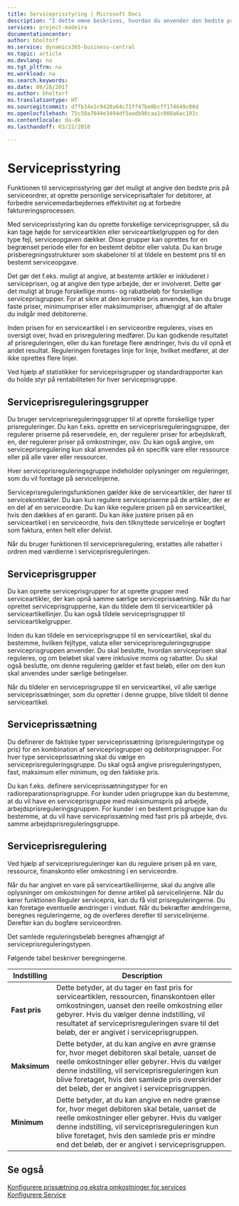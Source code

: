 ```yaml
---
title: Serviceprisstyring | Microsoft Docs
description: "I dette emne beskrives, hvordan du anvender den bedste pris på serviceordrer, at oprette personlige serviceprisaftaler for debitorer, at forbedre servicemedarbejdernes effektivitet og at forbedre faktureringsprocessen."
services: project-madeira
documentationcenter: 
author: bholtorf
ms.service: dynamics365-business-central
ms.topic: article
ms.devlang: na
ms.tgt_pltfrm: na
ms.workload: na
ms.search.keywords: 
ms.date: 08/28/2017
ms.author: bholtorf
ms.translationtype: HT
ms.sourcegitcommit: d7fb34e1c9428a64c71ff47be8bcff174649c00d
ms.openlocfilehash: 75c50a7044e3494df5aadb90caa1c008a6ac101c
ms.contentlocale: da-dk
ms.lasthandoff: 03/22/2018

---
```

# <a name="service-price-management"></a>Serviceprisstyring
Funktionen til serviceprisstyring gør det muligt at angive den bedste pris på serviceordrer, at oprette personlige serviceprisaftaler for debitorer, at forbedre servicemedarbejdernes effektivitet og at forbedre faktureringsprocessen.  
  
Med serviceprisstyring kan du oprette forskellige serviceprisgrupper, så du kan tage højde for serviceartiklen eller serviceartikelgruppen og for den type fejl, serviceopgaven dækker. Disse grupper kan oprettes for en begrænset periode eller for en bestemt debitor eller valuta. Du kan bruge prisberegningsstrukturer som skabeloner til at tildele en bestemt pris til en bestemt serviceopgave.  
  
Det gør det f.eks. muligt at angive, at bestemte artikler er inkluderet i serviceprisen, og at angive den type arbejde, der er involveret. Dette gør det muligt at bruge forskellige moms- og rabatbeløb for forskellige serviceprisgrupper. For at sikre at den korrekte pris anvendes, kan du bruge faste priser, minimumpriser eller maksimumpriser, afhængigt af de aftaler du indgår med debitorerne.  
  
Inden prisen for en serviceartikel i en serviceordre reguleres, vises en oversigt over, hvad en prisregulering medfører. Du kan godkende resultatet af prisreguleringen, eller du kan foretage flere ændringer, hvis du vil opnå et andet resultat. Reguleringen foretages linje for linje, hvilket medfører, at der ikke oprettes flere linjer.  
  
Ved hjælp af statistikker for serviceprisgrupper og standardrapporter kan du holde styr på rentabiliteten for hver serviceprisgruppe.  
  
## <a name="service-price-adjustment-groups"></a>Serviceprisreguleringsgrupper  
Du bruger serviceprisreguleringsgrupper til at oprette forskellige typer prisreguleringer. Du kan f.eks. oprette en serviceprisreguleringsgruppe, der regulerer priserne på reservedele, en, der regulerer priser for arbejdskraft, en, der regulerer priser på omkostninger, osv. Du kan også angive, om serviceprisregulering kun skal anvendes på én specifik vare eller ressource eller på alle varer eller ressourcer.  
  
Hver serviceprisreguleringsgruppe indeholder oplysninger om reguleringer, som du vil foretage på servicelinjerne.  
  
Serviceprisreguleringsfunktionen gælder ikke de serviceartikler, der hører til servicekontrakter. Du kan kun regulere servicepriserne på de artikler, der er en del af en serviceordre. Du kan ikke regulere prisen på en serviceartikel, hvis den dækkes af en garanti. Du kan ikke justere prisen på en serviceartikel i en serviceordre, hvis den tilknyttede servicelinje er bogført som faktura, enten helt eller delvist.  
  
Når du bruger funktionen til serviceprisregulering, erstattes alle rabatter i ordren med værdierne i serviceprisreguleringen.  
  
## <a name="service-price-groups"></a>Serviceprisgrupper  
Du kan oprette serviceprisgrupper for at oprette grupper med serviceartikler, der kan opnå samme særlige serviceprissætning. Når du har oprettet serviceprisgrupperne, kan du tildele dem til serviceartikler på serviceartikellinjer. Du kan også tildele serviceprisgrupper til serviceartikelgrupper.  
  
Inden du kan tildele en serviceprisgruppe til en serviceartikel, skal du bestemme, hvilken fejltype, valuta eller serviceprisreguleringsgruppe serviceprisgruppen anvender. Du skal beslutte, hvordan serviceprisen skal reguleres, og om beløbet skal være inklusive moms og rabatter. Du skal også beslutte, om denne regulering gælder et fast beløb, eller om den kun skal anvendes under særlige betingelser.  
  
Når du tildeler en serviceprisgruppe til en serviceartikel, vil alle særlige serviceprissætninger, som du opretter i denne gruppe, blive tildelt til denne serviceartikel.  
  
## <a name="service-pricing"></a>Serviceprissætning  
Du definerer de faktiske typer serviceprissætning (prisreguleringstype og pris) for en kombination af serviceprisgrupper og debitorprisgrupper. For hver type serviceprissætning skal du vælge en serviceprisreguleringsgruppe. Du skal også angive prisreguleringstypen, fast, maksimum eller minimum, og den faktiske pris.  
  
Du kan f.eks. definere serviceprissætningstyper for en radioreparationsprisgruppe. For kunder uden prisgruppe kan du bestemme, at du vil have en serviceprisgruppe med maksimumspris på arbejde, arbejdsprisreguleringsgruppen. For kunder i en bestemt prisgruppe kan du bestemme, at du vil have serviceprissætning med fast pris på arbejde, dvs. samme arbejdsprisreguleringsgruppe.  
  
## <a name="service-price-adjustment"></a>Serviceprisregulering  
Ved hjælp af serviceprisreguleringer kan du regulere prisen på en vare, ressource, finanskonto eller omkostning i en serviceordre.  
  
Når du har angivet en vare på serviceartikellinjerne, skal du angive alle oplysninger om omkostningen for denne artikel på servicelinjerne. Når du kører funktionen Reguler servicepris, kan du få vist prisreguleringerne. Du kan foretage eventuelle ændringer i vinduet. Når du bekræfter ændringerne, beregnes reguleringerne, og de overføres derefter til servicelinjerne. Derefter kan du bogføre serviceordren.  
  
Det samlede reguleringsbeløb beregnes afhængigt af serviceprisreguleringstypen.  
  
Følgende tabel beskriver beregningerne.  
  
|Indstilling | Description |  
|----------------------------------|---------------------------------------|  
|**Fast pris**|Dette betyder, at du tager en fast pris for serviceartiklen, ressourcen, finanskontoen eller omkostningen, uanset den reelle omkostning eller gebyrer. Hvis du vælger denne indstilling, vil resultatet af serviceprisreguleringen svare til det beløb, der er angivet i serviceprisgruppen.|  
|**Maksimum**|Dette betyder, at du kan angive en øvre grænse for, hvor meget debitoren skal betale, uanset de reelle omkostninger eller gebyrer. Hvis du vælger denne indstilling, vil serviceprisreguleringen kun blive foretaget, hvis den samlede pris overskrider det beløb, der er angivet i serviceprisgruppen.|  
|**Minimum**|Dette betyder, at du kan angive en nedre grænse for, hvor meget debitoren skal betale, uanset de reelle omkostninger eller gebyrer. Hvis du vælger denne indstilling, vil serviceprisreguleringen kun blive foretaget, hvis den samlede pris er mindre end det beløb, der er angivet i serviceprisgruppen.|  
  
## <a name="see-also"></a>Se også  
[Konfigurere prissætning og ekstra omkostninger for services](service-how-setup-service-costs-pricing.md)  
[Konfigurere Service](service-setup-service.md)  

